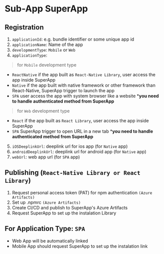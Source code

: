 # Sub-App SuperApp

## Registration
1. `applicationId`: e.g. bundle identifier or some unique app id
2. `applicationName`: Name of the app
3. `developmentType`: `Mobile` or `Web`
4. `applicationType`:
> for `Mobile` development type
- `ReactNative` if the app built as `React-Native Library`, user access the app inside SuperApp
- `Native` if the app built with native framework or other framework than React-Native, SuperApp trigger to launch the app
- `SPA` user access the app with system browser like a website ***you need to handle authenticated method from SuperApp**
> for `Web` development type
- `React` if the app built as `React Library`, user access the app inside SuperApp
- `SPA` SuperApp trigger to open URL in a new tab  ***you need to handle authenticated method from SuperApp**
5. `iOSDeeplinkUrl`: deeplink url for ios app (for `Native` app)
6. `androidDeeplinkUrl`: deeplink url for android app (for `Native` app)
7. `webUrl`: web app url (for `SPA` app)

## Publishing (`React-Native Library or React Library`)
1. Request personal access token (PAT) for npm authentication `(Azure Artifacts)`
2. Set up .npmrc `(Azure Artifacts)`
3. Create CI/CD and publish to SuperApp's Azure Artifacts
4. Request SuperApp to set up the instalation Library

## For Application Type: `SPA`
* Web App will be automatically linked
* Mobile App should request SuperApp to set up the instalation link
